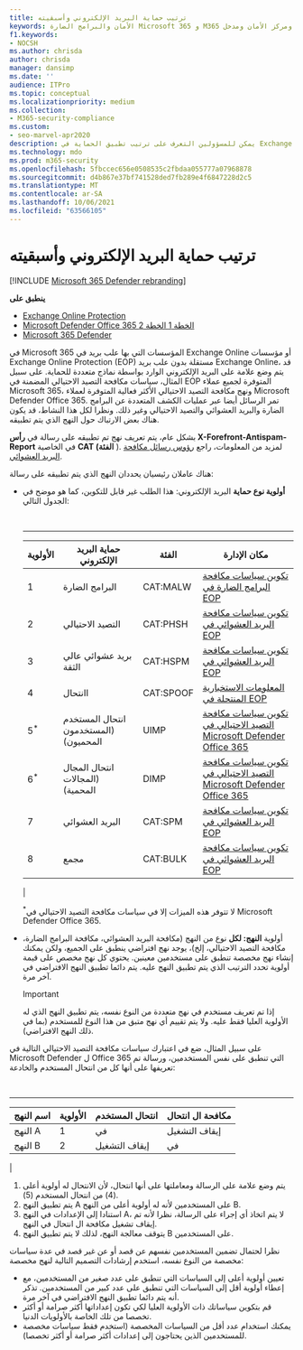 ```yaml
---
title: ترتيب حماية البريد الإلكتروني وأسبقيته
keywords: الأمان والبرامج الضارة Microsoft 365 و M365 ومركز الأمان ومدخل Microsoft 365 Defender و Microsoft Defender ل Endpoint و Microsoft Defender for Office 365 و Microsoft Defender for Identity
f1.keywords:
- NOCSH
ms.author: chrisda
author: chrisda
manager: dansimp
ms.date: ''
audience: ITPro
ms.topic: conceptual
ms.localizationpriority: medium
ms.collection:
- M365-security-compliance
ms.custom:
- seo-marvel-apr2020
description: يمكن للمسؤولين التعرف على ترتيب تطبيق الحماية في Exchange Online Protection (EOP)، وكيفية تحديد قيمة الأولوية في نهج الحماية النهج الذي يتم تطبيقه.
ms.technology: mdo
ms.prod: m365-security
ms.openlocfilehash: 5fbccec656e0508535c2fbdaa055777a07968878
ms.sourcegitcommit: d4b867e37bf741528ded7fb289e4f6847228d2c5
ms.translationtype: MT
ms.contentlocale: ar-SA
ms.lasthandoff: 10/06/2021
ms.locfileid: "63566105"
---
```

# <a name="order-and-precedence-of-email-protection"></a>ترتيب حماية البريد الإلكتروني وأسبقيته

[!INCLUDE [Microsoft 365 Defender rebranding](../includes/microsoft-defender-for-office.md)]

**ينطبق على**
- [Exchange Online Protection](exchange-online-protection-overview.md)
- [Microsoft Defender Office 365 الخطة 1 الخطة 2](defender-for-office-365.md)
- [Microsoft 365 Defender](../defender/microsoft-365-defender.md)

في Microsoft 365 المؤسسات التي بها علب بريد في Exchange Online أو مؤسسات Exchange Online Protection (EOP) مستقلة بدون علب بريد Exchange Online، قد يتم وضع علامة على البريد الإلكتروني الوارد بواسطة نماذج متعددة للحماية. على سبيل المثال، سياسات مكافحة التصيد الاحتيالي المضمنة في EOP المتوفرة لجميع عملاء Microsoft 365، ونهج مكافحة التصيد الاحتيالي الأكثر فعالية المتوفرة لعملاء Microsoft Defender Office 365. تمر الرسائل أيضا عبر عمليات الكشف المتعددة عن البرامج الضارة والبريد العشوائي والتصيد الاحتيالي وغير ذلك. ونظرا لكل هذا النشاط، قد يكون هناك بعض الارتباك حول النهج الذي يتم تطبيقه.

بشكل عام، يتم تعريف نهج تم تطبيقه على رسالة في **رأس X-Forefront-Antispam-Report** في الخاصية **CAT (الفئة** ). لمزيد من المعلومات، راجع [رؤوس رسائل مكافحة البريد العشوائي](anti-spam-message-headers.md).

هناك عاملان رئيسيان يحددان النهج الذي يتم تطبيقه على رسالة:

- **أولوية نوع حماية** البريد الإلكتروني: هذا الطلب غير قابل للتكوين، كما هو موضح في الجدول التالي:

  <br>

  ****

  |الأولوية|حماية البريد الإلكتروني|الفئة|مكان الإدارة|
  |---|---|---|---|
  |1|البرامج الضارة|CAT:MALW|[تكوين سياسات مكافحة البرامج الضارة في EOP](configure-anti-malware-policies.md)|
  |2|التصيد الاحتيالي|CAT:PHSH|[تكوين سياسات مكافحة البريد العشوائي في EOP](configure-your-spam-filter-policies.md)|
  |3|بريد عشوائي عالي الثقة|CAT:HSPM|[تكوين سياسات مكافحة البريد العشوائي في EOP](configure-your-spam-filter-policies.md)|
  |4|اانتحال|CAT:SPOOF|[المعلومات الاستخبارية المنتحلة في EOP](learn-about-spoof-intelligence.md)|
  |5<sup>\*</sup>|انتحال المستخدم (المستخدمون المحميون)|UIMP|[تكوين سياسات مكافحة التصيد الاحتيالي في Microsoft Defender Office 365](configure-mdo-anti-phishing-policies.md)|
  |6<sup>\*</sup>|انتحال المجال (المجالات المحمية)|DIMP|[تكوين سياسات مكافحة التصيد الاحتيالي في Microsoft Defender Office 365](configure-mdo-anti-phishing-policies.md)|
  |7|البريد العشوائي|CAT:SPM|[تكوين سياسات مكافحة البريد العشوائي في EOP](configure-your-spam-filter-policies.md)|
  |8|مجمع|CAT:BULK|[تكوين سياسات مكافحة البريد العشوائي في EOP](configure-your-spam-filter-policies.md)|
  |

  <sup>\*</sup>لا تتوفر هذه الميزات إلا في سياسات مكافحة التصيد الاحتيالي في Microsoft Defender Office 365.

- أولوية **النهج: لكل** نوع من النهج (مكافحة البريد العشوائي، مكافحة البرامج الضارة، مكافحة التصيد الاحتيالي، إلخ)، يوجد نهج افتراضي ينطبق على الجميع، ولكن يمكنك إنشاء نهج مخصصة تنطبق على مستخدمين معينين. يحتوي كل نهج مخصص على قيمة أولوية تحدد الترتيب الذي يتم تطبيق النهج عليه. يتم دائما تطبيق النهج الافتراضي في آخر مرة.

  > [!IMPORTANT]
  > إذا تم تعريف مستخدم في نهج متعددة من النوع نفسه، يتم تطبيق النهج الذي له الأولوية العليا فقط عليه. ولا يتم تقييم أي نهج متبق من هذا النوع للمستخدم (بما في ذلك النهج الافتراضي).

على سبيل المثال، ضع في اعتبارك سياسات مكافحة التصيد الاحتيالي التالية في Microsoft Defender ل Office 365 التي تنطبق على نفس المستخدمين، ورسالة تم تعريفها على أنها كل من انتحال المستخدم والخادعة:

<br>

****

|اسم النهج|الأولوية|انتحال المستخدم|مكافحة ال انتحال|
|---|---|---|---|
|النهج A|1|في|إيقاف التشغيل|
|النهج B|2|إيقاف التشغيل|في|
|

1. يتم وضع علامة على الرسالة ومعاملتها على أنها انتحال، لأن الانتحال له أولوية أعلى (4) من انتحال المستخدم (5).
2. يتم تطبيق النهج A على المستخدمين لأنه له أولوية أعلى من النهج B.
3. استنادا إلى الإعدادات في النهج A، لا يتم اتخاذ أي إجراء على الرسالة، نظرا لأنه تم إيقاف تشغيل مكافحة ال انتحال في النهج.
4. يتوقف معالجة النهج، لذلك لا يتم تطبيق النهج B على المستخدمين.

نظرا لحتمال تضمين المستخدمين نفسهم عن قصد أو عن غير قصد في عدة سياسات مخصصة من النوع نفسه، استخدم إرشادات التصميم التالية لنهج مخصصة:

- تعيين أولوية أعلى إلى السياسات التي تنطبق على عدد صغير من المستخدمين، مع إعطاء أولوية أقل إلى السياسات التي تنطبق على عدد كبير من المستخدمين. تذكر أنه يتم دائما تطبيق النهج الافتراضي في آخر مرة.
- قم بتكوين سياساتك ذات الأولوية العليا لكي تكون إعداداتها أكثر صرامة أو أكثر تخصصا من تلك الخاصة بالأولويات الدنيا.
- يمكنك استخدام عدد أقل من السياسات المخصصة (استخدم فقط سياسات مخصصة للمستخدمين الذين يحتاجون إلى إعدادات أكثر صرامة أو أكثر تخصصا).
